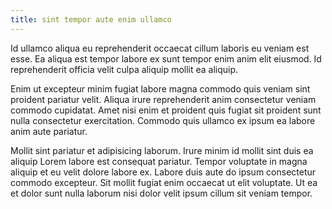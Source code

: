 ```yaml
---
title: sint tempor aute enim ullamco
---
```


Id ullamco aliqua eu reprehenderit occaecat cillum laboris eu veniam est esse. Ea aliqua est tempor labore ex sunt tempor enim anim elit eiusmod. Id reprehenderit officia velit culpa aliquip mollit ea aliquip.

Enim ut excepteur minim fugiat labore magna commodo quis veniam sint proident pariatur velit. Aliqua irure reprehenderit anim consectetur veniam commodo cupidatat. Amet nisi enim et proident quis fugiat sit proident sunt nulla consectetur exercitation. Commodo quis ullamco ex ipsum ea labore anim aute pariatur.

Mollit sint pariatur et adipisicing laborum. Irure minim id mollit sint duis ea aliquip Lorem labore est consequat pariatur. Tempor voluptate in magna aliquip et eu velit dolore labore ex. Labore duis aute do ipsum consectetur commodo excepteur. Sit mollit fugiat enim occaecat ut elit voluptate. Ut ea et dolor sunt nulla laborum nisi dolor velit ipsum cillum sit veniam tempor.